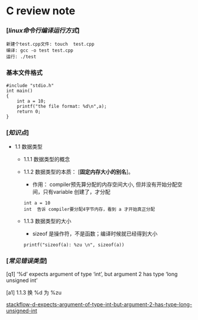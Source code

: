 # C review note

### [***linux命令行编译运行方式***]
```
新建个test.cpp文件: touch  test.cpp
编译: gcc -o test test.cpp
运行: ./test
```

### 基本文件格式
```
#include "stdio.h"
int main()
{
    int a = 10;
    printf("the file format: %d\n",a);
    return 0;
}
```
### [***知识点***]
- 1.1 数据类型
  - 1.1.1 数据类型的概念
  
  - 1.1.2 数据类型的本质： [**固定内存大小的别名**]。
  
       - 作用： compiler预先算分配的内存空间大小, 但并没有开始分配空间，只有variable 创建了，才分配

       ```
       int a = 10
       int  告诉 compiler要分配4字节内存，看到 a 才开始真正分配
       ```
   - 1.1.3 数据类型的大小     
       
       - sizeof 是操作符，不是函数；编译时候就已经得到大小
       ```
       printf("sizeof(a): %zu \n", sizeof(a))
       ```

###  [***常见错误类型***]
[q1] ‘%d’ expects argument of type ‘int’, but argument 2 has type ‘long unsigned int’

[a1] 1.1.3 换 %d 为 %zu

[stackflow-d-expects-argument-of-type-int-but-argument-2-has-type-long-unsigned-int](https://stackoverflow.com/questions/21128092/d-expects-argument-of-type-int-but-argument-2-has-type-long-unsigned-int)
